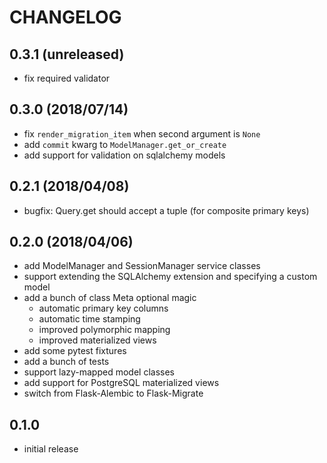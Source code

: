 # CHANGELOG

## 0.3.1 (unreleased)

* fix required validator

## 0.3.0 (2018/07/14)

* fix `render_migration_item` when second argument is `None`
* add `commit` kwarg to `ModelManager.get_or_create`
* add support for validation on sqlalchemy models

## 0.2.1 (2018/04/08)

* bugfix: Query.get should accept a tuple (for composite primary keys)

## 0.2.0 (2018/04/06)

* add ModelManager and SessionManager service classes
* support extending the SQLAlchemy extension and specifying a custom model
* add a bunch of class Meta optional magic
    * automatic primary key columns
    * automatic time stamping
    * improved polymorphic mapping
    * improved materialized views
* add some pytest fixtures
* add a bunch of tests
* support lazy-mapped model classes
* add support for PostgreSQL materialized views
* switch from Flask-Alembic to Flask-Migrate

## 0.1.0

* initial release

